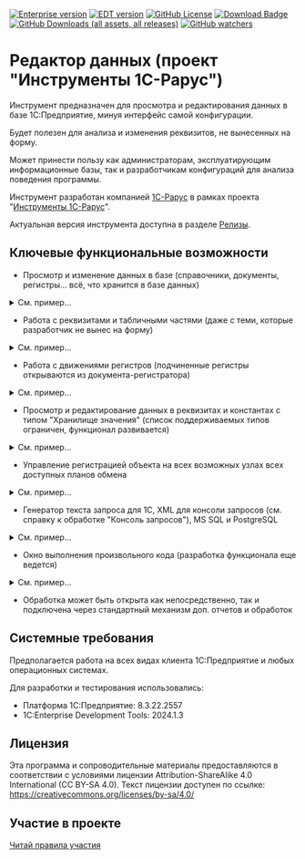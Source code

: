 [![Enterprise version](https://img.shields.io/badge/1С%3AПредприятие-8.3.22.2557-blue)](https://releases.1c.ru/version_files?nick=Platform83&ver=8.3.22.2557)
[![EDT version](https://img.shields.io/badge/EDT-2024.1.3-blue)](https://releases.1c.ru/version_files?nick=DevelopmentTools10&ver=2024.1.3)
[![GitHub License](https://img.shields.io/github/license/rarus/dataeditor)](https://github.com/rarus/dataeditor/blob/main/LICENSE)
[![Download Badge](https://img.shields.io/badge/download-DataEditor.epf-blue)](https://github.com/rarus/dataeditor/releases/latest/download/DataEditor.epf)
[![GitHub Downloads (all assets, all releases)](https://img.shields.io/github/downloads/rarus/dataeditor/total)](https://github.com/rarus/dataeditor/releases)
[![GitHub watchers](https://img.shields.io/github/watchers/rarus/dataeditor)](https://github.com/rarus/dataeditor)


# Редактор данных (проект "Инструменты 1С-Рарус")

Инструмент предназначен для просмотра и редактирования данных в базе 1С:Предприятие, минуя интерфейс самой конфигурации.

Будет полезен для анализа и изменения реквизитов, не вынесенных на форму.

Может принести пользу как администраторам, эксплуатирующим информационные базы, так и разработчикам конфигураций для анализа поведения программы.

Инструмент разработан компанией [1C-Рарус](https://rarus.ru/) в рамках проекта "[Инструменты 1С-Рарус](https://rarus.ru/instruments/)".

Актуальная версия инструмента доступна в разделе [Релизы](https://github.com/rarus/dataeditor/releases/latest).


## Ключевые функциональные возможности

- Просмотр и изменение данных в базе (справочники, документы, регистры... всё, что хранится в базе данных)

<details>
<summary markdown="span">См. пример...</summary>

![](/docs/images/1.gif)

</details>

- Работа с реквизитами и табличными частями (даже с теми, которые разработчик не вынес на форму)

<details>
<summary markdown="span">См. пример...</summary>

![](/docs/images/2.1.gif)

![](/docs/images/2.2.gif)

</details>

- Работа с движениями регистров (подчиненные регистры открываются из документа-регистратора)

<details>
<summary markdown="span">См. пример...</summary>

![](/docs/images/3.gif)

</details>

- Просмотр и редактирование данных в реквизитах и константах с типом "Хранилище значения" (список поддерживаемых типов ограничен, функционал развивается)

<details>
<summary markdown="span">См. пример...</summary>

![](/docs/images/4.gif)

</details>

- Управление регистрацией объекта на всех возможных узлах всех доступных планов обмена

<details>
<summary markdown="span">См. пример...</summary>

![](/docs/images/5.gif)

</details>

- Генератор текста запроса для 1С, XML для консоли запросов (см. справку к обработке "Консоль запросов"), MS SQL и PostgreSQL

<details>
<summary markdown="span">См. пример...</summary>

![](/docs/images/6.gif)

</details>

- Окно выполнения произвольного кода (разработка функционала еще ведется)

<details>
<summary markdown="span">См. пример...</summary>

![](/docs/images/7.gif)

</details>

- Обработка может быть открыта как непосредственно, так и подключена через стандартный механизм доп. отчетов и обработок


## Системные требования

Предполагается работа на всех видах клиента 1С:Предприятие и любых операционных системах.

Для разработки и тестирования использовались:
- Платформа 1С:Предприятие: 8.3.22.2557
- 1C:Enterprise Development Tools: 2024.1.3


## Лицензия

Эта программа и сопроводительные материалы предоставляются в соответствии с условиями лицензии Attribution-ShareAlike 4.0 International (CC BY-SA 4.0). Текст лицензии доступен по ссылке: https://creativecommons.org/licenses/by-sa/4.0/


## Участие в проекте

[Читай правила участия](CONTRIBUTING.md)
